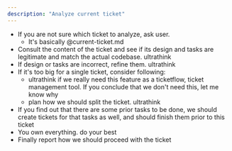 ```yaml
---
description: "Analyze current ticket"
---
```


- If you are not sure which ticket to analyze, ask user.
  - It's basically @current-ticket.md
- Consult the content of the ticket and see if its design and tasks are legitimate and match the actual codebase. ultrathink
- If design or tasks are incorrect, refine them. ultrathink
- If it's too big for a single ticket, consider following:
  - ultrathink if we really need this feature as a ticketflow, ticket management tool. If you conclude that we don't need this, let me know why
  - plan how we should split the ticket. ultrathink
- If you find out that there are some prior tasks to be done, we should create tickets for that tasks as well, and should finish them prior to this ticket
- You own everything. do your best
- Finally report how we should proceed with the ticket
